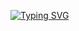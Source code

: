 [![Typing SVG](https://readme-typing-svg.demolab.com?font=Fira+Code&pause=1000&background=333333&width=435&lines=I+love+coding++%F0%9F%98%8C;there's+no+other+option+except+for+winning+%F0%9F%92%AA)](https://git.io/typing-svg)

<!--
**antonio-backnotfront/antonio-backnotfront** is a ✨ _special_ ✨ repository because its `README.md` (this file) appears on your GitHub profile.

Here are some ideas to get you started:

- 🔭 I’m currently working on ...
- 🌱 I’m currently learning ...
- 👯 I’m looking to collaborate on ...
- 🤔 I’m looking for help with ...
- 💬 Ask me about ...
- 📫 How to reach me: ...
- 😄 Pronouns: ...
- ⚡ Fun fact: ...
-->
